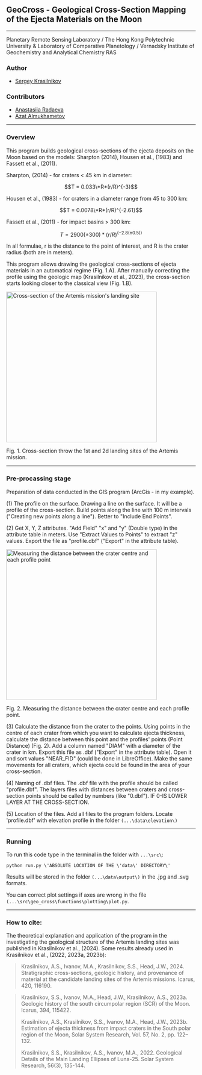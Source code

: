 ## GeoCross - Geological Cross-Section Mapping of the Ejecta Materials on the Moon

---
Planetary Remote Sensing Laboratory / The Hong Kong Polytechnic University & Laboratory of Comparative Planetology / 
Vernadsky Institute of Geochemistry and Analytical Chemistry RAS

### Author
- [Sergey Krasilnikov](https://github.com/SergKrasilnikov)
### Contributors
- [Anastasiia Radaeva](https://github.com/AnastasiiaRadaeva)
- [Azat Almukhametov](https://github.com/gigabotan)

---

### Overview
This program builds geological cross-sections of the ejecta deposits on the Moon based on the models: Sharpton (2014), 
Housen et al., (1983) and  Fassett et al., (2011).

Sharpton, (2014) - for craters < 45 km in diameter:

$$T = 0.033\*R*(r/R)^{-3}$$

Housen et al., (1983) - for craters in a diameter range from 45 to 300 km:

$$T = 0.0078\*R*(r/R)^{-2.61}$$

Fassett et al., (2011) - for impact basins > 300 km:

$$T = 2900(±300)*(r/R)^{(- 2.8(±0.5))}$$

In all formulae, r is the distance to the point of interest, and R is the crater radius (both are in meters).


This program allows drawing the geological cross-sections of ejecta materials in an automatical regime (Fig. 1.A).
After manually correcting the profile using the geologic map (Krasilnikov et al., 2023), the cross-section starts 
looking closer to the classical view (Fig. 1.B).

<image
    src="./data/readme_images/fig1.jpg"
    alt="Cross-section of the Artemis mission's landing site"
    title="Fig. 1. Cross-section throw the 1st and 2d landing sites of the Artemis mission."
    height="400"/>

Fig. 1. Cross-section throw the 1st and 2d landing sites of the Artemis mission.

---

### Pre-procassing stage
Preparation of data conducted in the GIS program (ArcGis - in my example).

(1) The profile on the surface.
Drawing a line on the surface. It will be a profile of the cross-section. Build points along the line with 100 m 
intervals ("Creating new points along a line"). Better to "Include End Points".

(2) Get X, Y, Z attributes.
"Add Field" "x" and "y" (Double type) in the attribute table in meters. Use "Extract Values to Points" to extract "z" 
values. Export the file as "profile.dbf" ("Export" in the attribute table).

<image
    src="./data/readme_images/fig2.jpg"
    alt="Measuring the distance between the crater centre and each profile point"
    title="Fig. 2. Measuring the distance between the crater centre and each profile point."
    height="400"/>

Fig. 2. Measuring the distance between the crater centre and each profile point.

(3) Calculate the distance from the crater to the points.
Using points in the centre of each crater from which you want to calculate ejecta thickness, calculate the distance 
between this point and the profiles' points (Point Distance) (Fig. 2). Add a column named "DIAM" with a diameter of 
the crater in km. Export this file as .dbf ("Export" in the attribute table). Open it and sort values "NEAR_FID" 
(could be done in LibreOffice). Make the same movements for all craters, which ejecta could be found in the area of 
your cross-section.

(4) Naming of .dbf files.
The .dbf file with the profile should be called "profile.dbf". The layers files with distances between craters and 
cross-section points should be called by numbers (like "0.dbf"). IF 0-IS LOWER LAYER AT THE CROSS-SECTION.

(5) Location of the files.
Add all files to the program folders.
Locate 'profile.dbf' with elevation profile in the folder `(...\data\elevation\)`

---

### Running
To run this code type in the terminal in the folder with `...\src\`:

`python run.py \'ABSOLUTE LOCATION OF THE \'data\' DIRECTORY\'`

Results will be stored in the folder `(...\data\output\)` in the .jpg and .svg formats.

You can correct plot settings if axes are wrong in the file `(...\src\geo_cross\functions\plotting\plot.py`.


---


### How to cite:
The theoretical explanation and application of the program in the investigating the 
geological structure of the Artemis landing sites was published in Krasilnikov et al., (2024).
Some results already used in Krasilnikov et al., (2022, 2023a, 2023b):

>Krasilnikov, A.S., Ivanov, M.A., Krasilnikov, S.S., Head, J.W., 2024. Stratigraphic cross-sections, geologic history, 
> and provenance of material at the candidate landing sites of the Artemis missions. Icarus, 420, 116190.

>Krasilnikov, S.S., Ivanov, M.A., Head, J.W., Krasilnikov, A.S., 2023a. Geologic history of the south circumpolar
> region (SCR) of the Moon. Icarus, 394, 115422.
> 
>Krasilnikov, A.S., Krasilnikov, S.S., Ivanov, M.A., Head, J.W., 2023b. Estimation of ejecta thickness from impact 
> craters in the South polar region of the Moon, Solar System Research, Vol. 57, No. 2, pp. 122–132.
> 
>Krasilnikov, S.S., Krasilnikov, A.S., Ivanov, M.A., 2022. Geological Details of the Main Landing Ellipses of
> Luna-25. Solar System Research, 56(3), 135-144.

